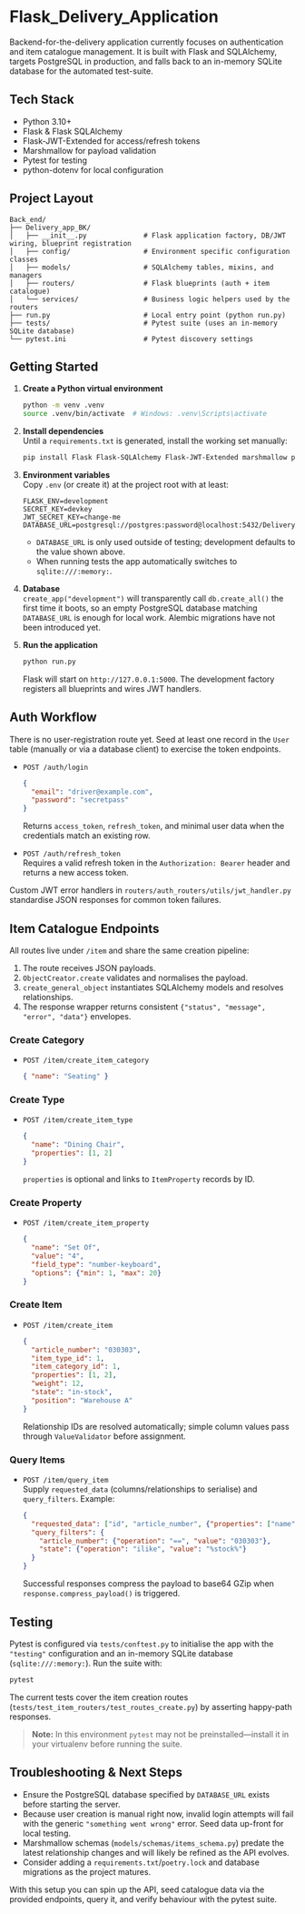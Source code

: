 # Flask_Delivery_Application

Backend-for-the-delivery application currently focuses on authentication and item catalogue management. It is built with Flask and SQLAlchemy, targets PostgreSQL in production, and falls back to an in-memory SQLite database for the automated test-suite.

## Tech Stack
- Python 3.10+
- Flask & Flask SQLAlchemy
- Flask-JWT-Extended for access/refresh tokens
- Marshmallow for payload validation
- Pytest for testing
- python-dotenv for local configuration

## Project Layout
```
Back_end/
├── Delivery_app_BK/
│   ├── __init__.py              # Flask application factory, DB/JWT wiring, blueprint registration
│   ├── config/                  # Environment specific configuration classes
│   ├── models/                  # SQLAlchemy tables, mixins, and managers
│   ├── routers/                 # Flask blueprints (auth + item catalogue)
│   └── services/                # Business logic helpers used by the routers
├── run.py                       # Local entry point (python run.py)
├── tests/                       # Pytest suite (uses an in-memory SQLite database)
└── pytest.ini                   # Pytest discovery settings
```

## Getting Started
1. **Create a Python virtual environment**
   ```bash
   python -m venv .venv
   source .venv/bin/activate  # Windows: .venv\Scripts\activate
   ```
2. **Install dependencies**  
   Until a `requirements.txt` is generated, install the working set manually:
   ```bash
   pip install Flask Flask-SQLAlchemy Flask-JWT-Extended marshmallow python-dotenv pytest
   ```
3. **Environment variables**  
   Copy `.env` (or create it) at the project root with at least:
   ```dotenv
   FLASK_ENV=development
   SECRET_KEY=devkey
   JWT_SECRET_KEY=change-me
   DATABASE_URL=postgresql://postgres:password@localhost:5432/DeliveryApp
   ```
   - `DATABASE_URL` is only used outside of testing; development defaults to the value shown above.
   - When running tests the app automatically switches to `sqlite:///:memory:`.

4. **Database**  
   `create_app("development")` will transparently call `db.create_all()` the first time it boots, so an empty PostgreSQL database matching `DATABASE_URL` is enough for local work. Alembic migrations have not been introduced yet.

5. **Run the application**
   ```bash
   python run.py
   ```
   Flask will start on `http://127.0.0.1:5000`. The development factory registers all blueprints and wires JWT handlers.

## Auth Workflow
There is no user-registration route yet. Seed at least one record in the `User` table (manually or via a database client) to exercise the token endpoints.

- `POST /auth/login`  
  ```json
  {
    "email": "driver@example.com",
    "password": "secretpass"
  }
  ```  
  Returns `access_token`, `refresh_token`, and minimal user data when the credentials match an existing row.

- `POST /auth/refresh_token`  
  Requires a valid refresh token in the `Authorization: Bearer` header and returns a new access token.

Custom JWT error handlers in `routers/auth_routers/utils/jwt_handler.py` standardise JSON responses for common token failures.

## Item Catalogue Endpoints
All routes live under `/item` and share the same creation pipeline:
1. The route receives JSON payloads.
2. `ObjectCreator.create` validates and normalises the payload.
3. `create_general_object` instantiates SQLAlchemy models and resolves relationships.
4. The response wrapper returns consistent `{"status", "message", "error", "data"}` envelopes.

### Create Category
- `POST /item/create_item_category`
  ```json
  { "name": "Seating" }
  ```

### Create Type
- `POST /item/create_item_type`
  ```json
  {
    "name": "Dining Chair",
    "properties": [1, 2]
  }
  ```
  `properties` is optional and links to `ItemProperty` records by ID.

### Create Property
- `POST /item/create_item_property`
  ```json
  {
    "name": "Set Of",
    "value": "4",
    "field_type": "number-keyboard",
    "options": {"min": 1, "max": 20}
  }
  ```

### Create Item
- `POST /item/create_item`
  ```json
  {
    "article_number": "030303",
    "item_type_id": 1,
    "item_category_id": 1,
    "properties": [1, 2],
    "weight": 12,
    "state": "in-stock",
    "position": "Warehouse A"
  }
  ```
  Relationship IDs are resolved automatically; simple column values pass through `ValueValidator` before assignment.

### Query Items
- `POST /item/query_item`  
  Supply `requested_data` (columns/relationships to serialise) and `query_filters`. Example:
  ```json
  {
    "requested_data": ["id", "article_number", {"properties": ["name", "value"]}],
    "query_filters": {
      "article_number": {"operation": "==", "value": "030303"},
      "state": {"operation": "ilike", "value": "%stock%"}
    }
  }
  ```
  Successful responses compress the payload to base64 GZip when `response.compress_payload()` is triggered.

## Testing
Pytest is configured via `tests/conftest.py` to initialise the app with the `"testing"` configuration and an in-memory SQLite database (`sqlite:///:memory:`). Run the suite with:
```bash
pytest
```
The current tests cover the item creation routes (`tests/test_item_routers/test_routes_create.py`) by asserting happy-path responses.

> **Note:** In this environment `pytest` may not be preinstalled—install it in your virtualenv before running the suite.

## Troubleshooting & Next Steps
- Ensure the PostgreSQL database specified by `DATABASE_URL` exists before starting the server.
- Because user creation is manual right now, invalid login attempts will fail with the generic `"something went wrong"` error. Seed data up-front for local testing.
- Marshmallow schemas (`models/schemas/items_schema.py`) predate the latest relationship changes and will likely be refined as the API evolves.
- Consider adding a `requirements.txt`/`poetry.lock` and database migrations as the project matures.

With this setup you can spin up the API, seed catalogue data via the provided endpoints, query it, and verify behaviour with the pytest suite. 
